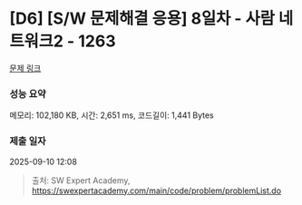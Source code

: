 # [D6] [S/W 문제해결 응용] 8일차 - 사람 네트워크2 - 1263 

[문제 링크](https://swexpertacademy.com/main/code/problem/problemDetail.do?contestProbId=AV18P2B6Iu8CFAZN) 

### 성능 요약

메모리: 102,180 KB, 시간: 2,651 ms, 코드길이: 1,441 Bytes

### 제출 일자

2025-09-10 12:08



> 출처: SW Expert Academy, https://swexpertacademy.com/main/code/problem/problemList.do